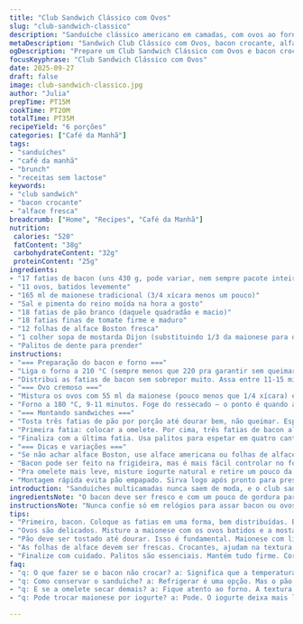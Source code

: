 ```yaml
---
title: "Club Sandwich Clássico com Ovos"
slug: "club-sandwich-classico"
description: "Sanduíche clássico americano em camadas, com ovos ao forno, bacon crocante, tomate fresco e alface. Sem lactose, sem nozes, fácil para café da manhã reforçado ou brunch. Técnicas de preparo para garantir textura crocante do pão, bacon dourado e omelete macia, tudo montado em três fatias de pão branco. Sugestões para substituir ingredientes e dicas para reconhecer o ponto ideal no forno sem relógio fixo. Texturas e aromas variados, de bacon estaladiço à cremosidade do ovo, tomate suculento e o frescor da alface. Muitas variações possíveis e truques pra receita crescer no visual e sabor."
metaDescription: "Sandwich Club Clássico com Ovos, bacon crocante, alface, e maionese. Receita saborosa e sem lactose para um brunch especial."
ogDescription: "Prepare um Club Sandwich Clássico com Ovos e bacon crocante; ideal para um almoço rápido e saboroso."
focusKeyphrase: "Club Sandwich Clássico com Ovos"
date: 2025-09-27
draft: false
image: club-sandwich-classico.jpg
author: "Julia"
prepTime: PT15M
cookTime: PT20M
totalTime: PT35M
recipeYield: "6 porções"
categories: ["Café da Manhã"]
tags:
- "sanduíches"
- "café da manhã"
- "brunch"
- "receitas sem lactose"
keywords:
- "club sandwich"
- "bacon crocante"
- "alface fresca"
breadcrumb: ["Home", "Recipes", "Café da Manhã"]
nutrition: 
 calories: "520"
 fatContent: "38g"
 carbohydrateContent: "32g"
 proteinContent: "25g"
ingredients:
- "17 fatias de bacon (uns 430 g, pode variar, nem sempre pacote inteiro uso)"
- "11 ovos, batidos levemente"
- "165 ml de maionese tradicional (3/4 xícara menos um pouco)"
- "Sal e pimenta do reino moída na hora a gosto"
- "18 fatias de pão branco (daquele quadradão e macio)"
- "18 fatias finas de tomate firme e maduro"
- "12 folhas de alface Boston fresca"
- "1 colher sopa de mostarda Dijon (substituindo 1/3 da maionese para dar um twist)"
- "Palitos de dente para prender"
instructions:
- "=== Preparação do bacon e forno ==="
- "Liga o forno a 210 °C (sempre menos que 220 pra garantir sem queimar), posiciona a grade no meio. Forra a forma grande com papel manteiga, deixa passar pelas bordas pra facilitar na hora de tirar. Passa azeite na forma e no papel — evita que o bacon grude e ajuda dourar por igual."
- "Distribui as fatias de bacon sem sobrepor muito. Assa entre 11-15 minutos, fíca de olho: o bacon deve chiar e soltar cheiro forte, começar a dourar nas bordas, textura firme mas ainda um pouco maleável no centro. Sai com uma pinça e escorre em papel absorvente pra retirar gordura. Reserva no forno desligado, mantendo quente e crocante."
- "=== Ovo cremoso ==="
- "Mistura os ovos com 55 ml da maionese (pouco menos que 1/4 xícara) e a mostarda. Ajuda na textura e traz um leve sabor picante. Salpica sal e pimenta, mexe. Joga essa mistura numa forma menor, untada, espalhando fininho, pra assar igual omelete."
- "Forno a 180 °C, 9-11 minutos. Foge do ressecado — o ponto é quando a omelete ainda tá com superfície brilhante, levemente úmida, firme pra cortar mas macia. Corta em seis pedaços e mantém aquecido no forno junto com o bacon."
- "=== Montando sandwiches ==="
- "Tosta três fatias de pão por porção até dourar bem, não queimar. Espalha o resto da maionese misturada com um toque de limão, pra dar um azedinho que corta a gordura."
- "Primeira fatia: colocar a omelete. Por cima, três fatias de bacon alinhadas, pra garantir crocância em cada mordida. Fecha com a segunda fatia. Segue pra camada seguinte com tomate (sem excesso pra não molhar pão) e duas folhas inteiras de alface Boston, crocante e macia."
- "Finaliza com a última fatia. Usa palitos para espetar em quatro cantos, ajuda a segurar na hora de cortar e não desmontar. Corta em triângulos, de preferência com faca serrilhada pra não amassar o pão."
- "=== Dicas e variações ==="
- "Se não achar alface Boston, use alface americana ou folhas de alface crespa bem lavadas. Troque pão branco por pão integral ou o tipo brioche, se quiser algo mais doce e macio. Mayonnaise vegana pode substituir sem perder cremosidade. Ovos batidos podem levar um pouco de queijo ralado para variar o sabor se lactose não for problema."
- "Bacon pode ser feito na frigideira, mas é mais fácil controlar no forno pra ficar uniforme. Os tempos variam bastante por cada forno, foco no visual, não no cronômetro. Saturação do aroma do bacon é alerta que está na hora de tirar."
- "Pra omelete mais leve, misture iogurte natural e retire um pouco da maionese. Emoção na cozinha faz a diferença: preste atenção na textura, cheiro, cor. Isso evita erros comuns como bacon queimado ou ovo seco demais."
- "Montagem rápida evita pão empapado. Sirva logo após pronto para preservar as texturas dos ingredientes."
introduction: "Sanduíches multicamadas nunca saem de moda, e o club sandwich entra na lista dos clássicos imbatíveis para um almoço rápido ou brunch caprichado. Aprendi a fazer esse tipo usando forno para controlar o bacon e o ovo, evitando aquela bagunça na frigideira e o risco do bacon ficar duro ou o ovo seco. A maionese com mostarda acrescenta um toque diferente, um leve azedinho que balança o paladar, contrapondo a gordura do bacon e a suavidade do ovo. Usar três fatias de pão permite camadas distintas, com texturas e sabores que conversam. A montagem? Nada de atropelar, cada ingrediente na posição certa garante mordidas equilibradas, sem que o tomate escorra ou a alface murche."
ingredientsNote: "O bacon deve ser fresco e com um pouco de gordura para ficar crocante no forno sem secar. Substituir maionese por iogurte natural pode deixar o prato mais leve, mas a textura final da omelete pode mudar. A mostarda Dijon é meu toque especial, mas pode usar mostarda comum ou omitir caso prefira simples. Recomendação forte de usar pão branco quadrado, para manter a forma e crocância; pão integral pode dar sabor, mas altera a textura. Tomate firme, não muito maduro, evita sujar o pão e manter o sanduíche inteiro até a hora de comer. A alface Boston mostra um equilíbrio entre crocância e maciez, mas várias folhagens verdes são possíveis alternativas."
instructionsNote: "Nunca confie só em relógios para assar bacon ou ovos; o aspecto visual e o toque são seu guia. O bacon deve chiar e dourar bem sem escurecer demais — escurecido demais amarga. A omelete deve ficar com superfície brilhante, controlando o ponto para não virar omelete seca. Use o forno com a ajuda do papel manteiga para evitar bagunça e facilitar depois. Maior eficiência se preparar todos ingredientes antes e montar rápido, pois pão tostado esfria e perde textura. Use palitos para fixar, principalmente se for cortar em triângulos: evita massacre e mistura de sabores indesejados. Reaquecer bacon no forno durante a montagem ajuda a manter crocante."
tips:
- "Primeiro, bacon. Coloque as fatias em uma forma, bem distribuídas. Baixar a temperatura para 210 °C. Sempre observe. O cheiro anuncia quando está no ponto. Tem que dourar sem queimar. Se grudar, problema. Azeite na forma ajuda."
- "Ovos são delicados. Misture a maionese com os ovos batidos e a mostarda. Isso dá gosto. No forno, a 180 °C, vigilância é crucial. Aperceba-se da textura. Brilhante significa quase pronto. Não deixe secar."
- "Pão deve ser tostado até dourar. Isso é fundamental. Maionese com limão na camada é um truque. Isso corta a gordura e anima. Melhora sabor. Nada de encharcar o pão. Camadas cada uma no seu lugar."
- "As folhas de alface devem ser frescas. Crocantes, ajudam na textura. Se não encontrar Boston, use americana. Todo mundo tem alface americana. Evite excessos para não escorregar tudo. A maionese é vital."
- "Finalize com cuidado. Palitos são essenciais. Mantém tudo firme. Cortar em triângulos é uma arte. Faca serrilhada é seu amigo. Não amasse o pão, manter é crucial. Montar na hora para não deixar soggy."
faq:
- "q: O que fazer se o bacon não crocar? a: Significa que a temperatura não estava correta. Se está muito escuro, use menos tempo. Mas se não dourou, ligue o forno de novo e coloque ali."
- "q: Como conservar o sanduíche? a: Refrigerar é uma opção. Mas o pão vai murchar. Para piorar, bacon esquenta em cima do pão e umedece. Tente guardar separadamente."
- "q: E se a omelete secar demais? a: Fique atento ao forno. A textura é crucial. Se desligou e esqueceu, fica seco. Então, use um ponto de check visual, sempre visual."
- "q: Pode trocar maionese por iogurte? a: Pode. O iogurte deixa mais leve. Mas a textura é diferente. Isso vai para a omelete também, é mais densa. Vale testar, mas fique esperto."

---
```

